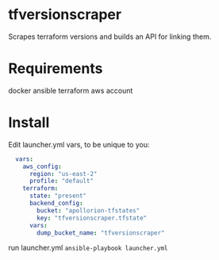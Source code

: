 # tfversionscraper
Scrapes terraform versions and builds an API for linking them.

# Requirements
docker
ansible
terraform
aws account

# Install
Edit launcher.yml vars, to be unique to you:

```yaml
  vars:
    aws_config:
      region: "us-east-2"
      profile: "default"
    terraform:
      state: "present"
      backend_config:
        bucket: "apollorion-tfstates"
        key: "tfversionscraper.tfstate"
      vars:
        dump_bucket_name: "tfversionscraper"
```

run launcher.yml `ansible-playbook launcher.yml`